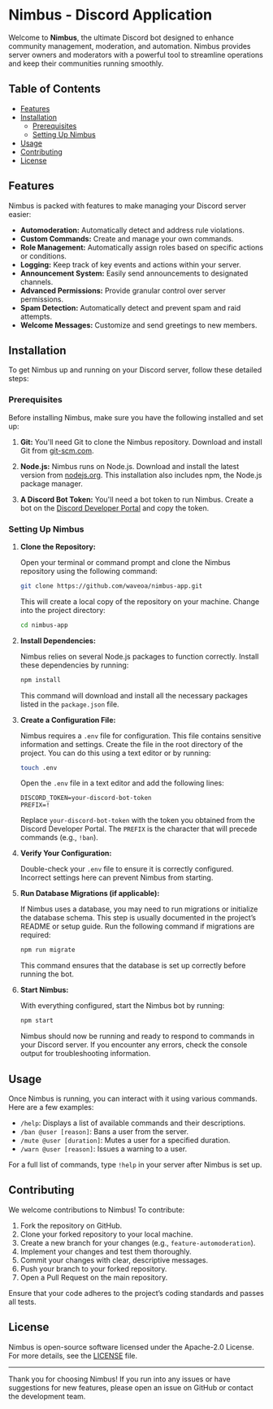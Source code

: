 # Nimbus - Discord Application

Welcome to **Nimbus**, the ultimate Discord bot designed to enhance community management, moderation, and automation. Nimbus provides server owners and moderators with a powerful tool to streamline operations and keep their communities running smoothly.

## Table of Contents

- [Features](#features)
- [Installation](#installation)
  - [Prerequisites](#prerequisites)
  - [Setting Up Nimbus](#setting-up-nimbus)
- [Usage](#usage)
- [Contributing](#contributing)
- [License](#license)

## Features

Nimbus is packed with features to make managing your Discord server easier:

- **Automoderation:** Automatically detect and address rule violations.
- **Custom Commands:** Create and manage your own commands.
- **Role Management:** Automatically assign roles based on specific actions or conditions.
- **Logging:** Keep track of key events and actions within your server.
- **Announcement System:** Easily send announcements to designated channels.
- **Advanced Permissions:** Provide granular control over server permissions.
- **Spam Detection:** Automatically detect and prevent spam and raid attempts.
- **Welcome Messages:** Customize and send greetings to new members.

## Installation

To get Nimbus up and running on your Discord server, follow these detailed steps:

### Prerequisites

Before installing Nimbus, make sure you have the following installed and set up:

1. **Git:** You'll need Git to clone the Nimbus repository. Download and install Git from [git-scm.com](https://git-scm.com/).

2. **Node.js:** Nimbus runs on Node.js. Download and install the latest version from [nodejs.org](https://nodejs.org/). This installation also includes npm, the Node.js package manager.

3. **A Discord Bot Token:** You'll need a bot token to run Nimbus. Create a bot on the [Discord Developer Portal](https://discord.com/developers/applications) and copy the token.

### Setting Up Nimbus

1. **Clone the Repository:**

   Open your terminal or command prompt and clone the Nimbus repository using the following command:

   ```bash
   git clone https://github.com/waveoa/nimbus-app.git
   ```

   This will create a local copy of the repository on your machine. Change into the project directory:

   ```bash
   cd nimbus-app
   ```

2. **Install Dependencies:**

   Nimbus relies on several Node.js packages to function correctly. Install these dependencies by running:

   ```bash
   npm install
   ```

   This command will download and install all the necessary packages listed in the `package.json` file.

3. **Create a Configuration File:**

   Nimbus requires a `.env` file for configuration. This file contains sensitive information and settings. Create the file in the root directory of the project. You can do this using a text editor or by running:

   ```bash
   touch .env
   ```

   Open the `.env` file in a text editor and add the following lines:

   ```plaintext
   DISCORD_TOKEN=your-discord-bot-token
   PREFIX=!
   ```

   Replace `your-discord-bot-token` with the token you obtained from the Discord Developer Portal. The `PREFIX` is the character that will precede commands (e.g., `!ban`).

4. **Verify Your Configuration:**

   Double-check your `.env` file to ensure it is correctly configured. Incorrect settings here can prevent Nimbus from starting.

5. **Run Database Migrations (if applicable):**

   If Nimbus uses a database, you may need to run migrations or initialize the database schema. This step is usually documented in the project’s README or setup guide. Run the following command if migrations are required:

   ```bash
   npm run migrate
   ```

   This command ensures that the database is set up correctly before running the bot.

6. **Start Nimbus:**

   With everything configured, start the Nimbus bot by running:

   ```bash
   npm start
   ```

   Nimbus should now be running and ready to respond to commands in your Discord server. If you encounter any errors, check the console output for troubleshooting information.

## Usage

Once Nimbus is running, you can interact with it using various commands. Here are a few examples:

- `/help`: Displays a list of available commands and their descriptions.
- `/ban @user [reason]`: Bans a user from the server.
- `/mute @user [duration]`: Mutes a user for a specified duration.
- `/warn @user [reason]`: Issues a warning to a user.

For a full list of commands, type `!help` in your server after Nimbus is set up.

## Contributing

We welcome contributions to Nimbus! To contribute:

1. Fork the repository on GitHub.
2. Clone your forked repository to your local machine.
3. Create a new branch for your changes (e.g., `feature-automoderation`).
4. Implement your changes and test them thoroughly.
5. Commit your changes with clear, descriptive messages.
6. Push your branch to your forked repository.
7. Open a Pull Request on the main repository.

Ensure that your code adheres to the project’s coding standards and passes all tests.

## License

Nimbus is open-source software licensed under the Apache-2.0 License. For more details, see the [LICENSE](LICENSE.md) file.

---

Thank you for choosing Nimbus! If you run into any issues or have suggestions for new features, please open an issue on GitHub or contact the development team.

